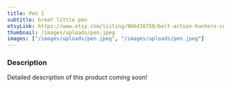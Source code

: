 ```yaml
---
title: Pen 1
subtitle: Great little pen
etsyLink: https://www.etsy.com/listing/966438750/bolt-action-hunters-collection?click_key=6ecce1b871f115c494d408d7b99a522c0cf48632%3A966438750&click_sum=f3b82b80&ref=shop_home_feat_1&frs=1
thumbnail: /images/uploads/pen.jpeg
images: ["/images/uploads/pen.jpeg", "/images/uploads/pen.jpeg"]
---
```


### Description

Detailed description of this product coming soon!
